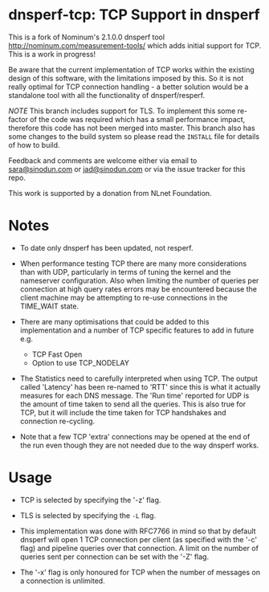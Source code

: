 # dnsperf-tcp: TCP Support in dnsperf

This is a fork of Nominum's 2.1.0.0 dnsperf tool
http://nominum.com/measurement-tools/ which adds initial support for TCP. 
This is a work in progress!

Be aware that the current implementation of TCP works within the existing design
of this software, with the limitations imposed by this. So it is not really 
optimal for TCP connection handling - a better solution would be a standalone
tool with all the functionality of dnsperf/resperf.

*NOTE* This branch includes support for TLS. To implement this some re-factor
of the code was required which has a small performance impact, therefore this
code has not been merged into master. This branch also has some changes to the
build system so please read the ```INSTALL``` file for details of how to build. 

Feedback and comments are welcome either via email to 
sara@sinodun.com or jad@sinodun.com or via the issue tracker for this repo.

This work is supported by a donation from NLnet Foundation.

# Notes

* To date only dnsperf has been updated, not resperf.

* When performance testing TCP there are many more considerations than with UDP,
  particularly in terms of tuning the kernel and the nameserver configuration.
  Also when limiting the number of queries per connection at high query rates
  errors may be encountered because the client machine may be attempting to 
  re-use connections in the TIME_WAIT state.

* There are many optimisations that could be added to this implementation and a 
  number of TCP specific features to add in future e.g.
  * TCP Fast Open
  * Option to use TCP_NODELAY

* The Statistics need to carefully interpreted when using TCP. The output called
  'Latency' has been re-named to 'RTT' since this is what it actually measures
  for each DNS message. The 'Run time' reported for UDP is the amount of time 
  taken to send all the queries. This is also true for TCP, but it will include
  the time taken for TCP handshakes and connection re-cycling.

* Note that a few TCP 'extra' connections may be opened at the end of the run
 even though they are not needed due to the way dnsperf works.

# Usage

* TCP is selected by specifying the '-z' flag. 

* TLS is selected by specifying the `-L` flag.

* This implementation was done with RFC7766 in mind so that by default dnsperf
  will open 1 TCP connection per client (as specified with the '-c' flag) and 
  pipeline queries over that connection. A limit on the number of queries sent
  per connection can be set with the '-Z' flag.

* The '-x' flag is only honoured for TCP when the number of messages on a 
  connection is unlimited.
